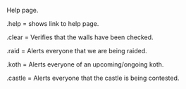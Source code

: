 Help page.



.help = shows link to help page.



.clear = Verifies that the walls have been checked.



.raid <direction> = Alerts everyone that we are being raided.



.koth = Alerts everyone of an upcoming/ongoing koth.



.castle = Alerts everyone that the castle is being contested.
